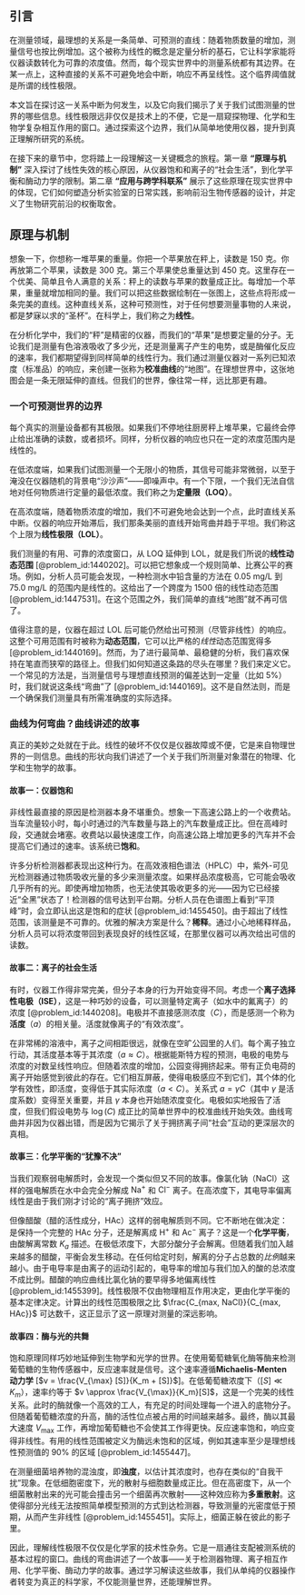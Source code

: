## 引言
在测量领域，最理想的关系是一条简单、可预测的直线：随着物质数量的增加，测量信号也按比例增加。这个被称为线性的概念是定量分析的基石，它让科学家能将仪器读数转化为可靠的浓度值。然而，每个现实世界中的测量系统都有其边界。在某一点上，这种直接的关系不可避免地会中断，响应不再呈线性。这个临界阈值就是所谓的线性极限。

本文旨在探讨这一关系中断为何发生，以及它向我们揭示了关于我们试图测量的世界的哪些信息。线性极限远非仅仅是技术上的不便，它是一扇窥探物理、化学和生物学复杂相互作用的窗口。通过探索这个边界，我们从简单地使用仪器，提升到真正理解所研究的系统。

在接下来的章节中，您将踏上一段理解这一关键概念的旅程。第一章 **“原理与机制”** 深入探讨了线性失效的核心原因，从仪器饱和和离子的“社会生活”，到化学平衡和酶动力学的限制。第二章 **“应用与跨学科联系”** 展示了这些原理在现实世界中的体现，它们如何塑造分析实验室的日常实践，影响前沿生物传感器的设计，并定义了生物研究前沿的权衡取舍。

## 原理与机制

想象一下，你想称一堆苹果的重量。你把一个苹果放在秤上，读数是 150 克。你再放第二个苹果，读数是 300 克。第三个苹果使总重量达到 450 克。这里存在一个优美、简单且令人满意的关系：秤上的读数与苹果的数量成正比。每增加一个苹果，重量就增加相同的量。我们可以把这些数据绘制在一张图上，这些点将形成一条完美的直线。这种直线关系，这种可预测性，对于任何想要测量事物的人来说，都是梦寐以求的“圣杯”。在科学上，我们称之为**线性**。

在分析化学中，我们的“秤”是精密的仪器，而我们的“苹果”是想要定量的分子。无论我们是测量有色溶液吸收了多少光，还是测量离子产生的电势，或是酶催化反应的速率，我们都期望得到同样简单的线性行为。我们通过测量仪器对一系列已知浓度（标准品）的响应，来创建一张称为**校准曲线**的“地图”。在理想世界中，这张地图会是一条无限延伸的直线。但我们的世界，像往常一样，远比那更有趣。

### 一个可预测世界的边界

每个真实的测量设备都有其极限。如果我们不停地往厨房秤上堆苹果，它最终会停止给出准确的读数，或者损坏。同样，分析仪器的响应也只在一定的浓度范围内是线性的。

在低浓度端，如果我们试图测量一个无限小的物质，其信号可能非常微弱，以至于淹没在仪器随机的背景电“沙沙声”——即噪声中。有一个下限，一个我们无法自信地对任何物质进行定量的最低浓度。我们称之为**定量限（LOQ）**。

在高浓度端，随着物质浓度的增加，我们不可避免地会达到一个点，此时直线关系中断。仪器的响应开始滞后，我们那条美丽的直线开始弯曲并趋于平坦。我们称这个上限为**线性极限（LOL）**。

我们测量的有用、可靠的浓度窗口，从 LOQ 延伸到 LOL，就是我们所说的**线性动态范围** [@problem_id:1440202]。可以把它想象成一个规则简单、比赛公平的赛场。例如，分析人员可能会发现，一种检测水中铅含量的方法在 0.05 mg/L 到 75.0 mg/L 的范围内是线性的。这给出了一个跨度为 $1500$ 倍的线性动态范围 [@problem_id:1447531]。在这个范围之外，我们简单的直线“地图”就不再可信了。

值得注意的是，仪器在超过 LOL 后可能仍然给出可预测（尽管非线性）的响应。这整个可用范围有时被称为**动态范围**，它可以比严格的*线性*动态范围宽得多 [@problem_id:1440169]。然而，为了进行最简单、最稳健的分析，我们喜欢保持在笔直而狭窄的路径上。但我们如何知道这条路的尽头在哪里？我们来定义它。一个常见的方法是，当测量信号与理想直线预测的偏差达到一定量（比如 5%）时，我们就说这条线“弯曲”了 [@problem_id:1440169]。这不是自然法则，而是一个确保我们测量具有所需准确度的实际选择。

### 曲线为何弯曲？曲线讲述的故事

真正的美妙之处就在于此。线性的破坏不仅仅是仪器故障或不便，它是来自物理世界的一则信息。曲线的形状向我们讲述了一个关于我们所测量对象潜在的物理、化学和生物学的故事。

#### 故事一：仪器饱和

非线性最直接的原因是检测器本身不堪重负。想象一下高速公路上的一个收费站。当车流量较小时，每小时通过的汽车数量与路上的汽车数量成正比。但在高峰时段，交通就会堵塞。收费站以最快速度工作，向高速公路上增加更多的汽车并不会提高它们通过的速率。该系统已**饱和**。

许多分析检测器都表现出这种行为。在高效液相色谱法（HPLC）中，紫外-可见光检测器通过物质吸收光量的多少来测量浓度。如果样品浓度极高，它可能会吸收几乎所有的光。即使再增加物质，也无法使其吸收更多的光——因为它已经接近“全黑”状态了！检测器的信号达到平台期。分析人员在色谱图上看到“平顶峰”时，会立即认出这是饱和的症状 [@problem_id:1455450]。由于超出了线性范围，该测量是不可靠的。优雅的解决方案是什么？**稀释**。通过小心地稀释样品，分析人员可以将浓度带回到表现良好的线性区域，在那里仪器可以再次给出可信的读数。

#### 故事二：离子的社会生活

有时，仪器工作得非常完美，但分子本身的行为开始变得不同。考虑一个**离子选择性电极（ISE）**，这是一种巧妙的设备，可以测量特定离子（如水中的氟离子）的浓度 [@problem_id:1440208]。电极并不直接感测浓度（$C$），而是感测一个称为**活度**（$a$）的相关量。活度就像离子的“有效浓度”。

在非常稀的溶液中，离子之间相距很远，就像在空旷公园里的人们。每个离子独立行动，其活度基本等于其浓度（$a \approx C$）。根据能斯特方程的预测，电极的电势与浓度的对数呈线性响应。但随着浓度的增加，公园变得拥挤起来。带有正负电荷的离子开始感觉到彼此的存在。它们相互屏蔽，使得电极感应不到它们，其个体的化学有效性，即活度，变得低于其实际浓度（$a \lt C$）。关系式 $a = \gamma C$（其中 $\gamma$ 是活度系数）变得至关重要，并且 $\gamma$ 本身也开始随浓度变化。电极如实地报告了活度，但我们假设电势与 $\log(C)$ 成正比的简单世界中的校准曲线开始失效。曲线弯曲并非因为仪器出错，而是因为它揭示了关于拥挤离子间“社会”互动的更深层次的真相。

#### 故事三：化学平衡的“犹豫不决”

当我们观察弱电解质时，会发现一个类似但又不同的故事。像氯化钠（NaCl）这样的强电解质在水中会完全分解成 $\text{Na}^+$ 和 $\text{Cl}^-$ 离子。在高浓度下，其电导率偏离线性是由于我们刚才讨论的“离子拥挤”效应。

但像醋酸（醋的活性成分，$\text{HAc}$）这样的弱电解质则不同。它不断地在做决定：是保持一个完整的 $\text{HAc}$ 分子，还是解离成 $\text{H}^+$ 和 $\text{Ac}^-$ 离子？这是一个**化学平衡**，由酸解离常数 $K_a$ 描述。在极低浓度下，大部分酸分子会解离。但随着我们加入越来越多的醋酸，平衡会发生移动。在任何给定时刻，解离的分子占总数的*比例*越来越小。由于电导率是由离子的运动引起的，电导率的增加与我们加入的酸的总浓度不成比例。醋酸的响应曲线比氯化钠的要早得多地偏离线性 [@problem_id:1455399]。线性极限不仅由物理相互作用决定，更由化学平衡的基本定律决定。计算出的线性范围极限之比 $\frac{C_{max, NaCl}}{C_{max, HAc}}$ 可达数千，这正显示了这一原理对测量的深远影响。

#### 故事四：酶与光的共舞

饱和原理同样巧妙地延伸到生物学和光学的世界。在使用葡萄糖氧化酶等酶来检测葡萄糖的生物传感器中，反应速率就是信号。这个速率遵循**Michaelis-Menten 动力学** [$v = \frac{V_{\max} [S]}{K_m + [S]}$]。在低葡萄糖浓度下（$[S] \ll K_m$），速率约等于 $v \approx \frac{V_{\max}}{K_m}[S]$，这是一个完美的线性关系。此时的酶就像一个高效的工人，有充足的时间处理每一个进入的底物分子。但随着葡萄糖浓度的升高，酶的活性位点被占用的时间越来越多。最终，酶以其最大速度 $V_{\max}$ 工作，再增加葡萄糖也不会使其工作得更快。反应速率饱和，响应变得非线性。有用的线性范围被定义为酶远未饱和的区域，例如其速率至少是理想线性预测值的 90% 的区域 [@problem_id:1455447]。

在测量细菌培养物的混浊度，即**浊度**，以估计其浓度时，也存在类似的“自我干扰”现象。在低细胞密度下，光的散射与细胞数量成正比。但在高密度下，从一个细菌散射出来的光可能会撞击另一个细菌再次散射——这种效应称为**多重散射**。这使得部分光线无法按照简单模型预测的方式到达检测器，导致测量的光密度低于预期，从而产生非线性 [@problem_id:1455451]。实际上，细菌正躲在彼此的影子里。

因此，理解线性极限不仅仅是化学家的技术性杂务。它是一扇通往支配被测系统的基本过程的窗口。曲线的弯曲讲述了一个故事——关于检测器物理、离子相互作用、化学平衡、酶动力学的故事。通过学习解读这些故事，我们从单纯的仪器操作者转变为真正的科学家，不仅能测量世界，还能理解世界。


